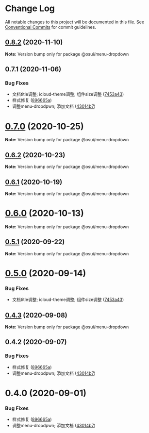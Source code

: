 # Change Log

All notable changes to this project will be documented in this file.
See [Conventional Commits](https://conventionalcommits.org) for commit guidelines.

## [0.8.2](https://gitee.com/yuxuanhuo/osui/tree/master/compare/@osui/menu-dropdown@0.6.2...@osui/menu-dropdown@0.8.2) (2020-11-10)

**Note:** Version bump only for package @osui/menu-dropdown





## 0.7.1 (2020-11-06)


### Bug Fixes

* 文档title调整; icloud-theme调整; 组件size调整 ([7453a43](https://gitee.com/yuxuanhuo/osui/tree/master/commits/7453a437fb419db875709b32f934ba9e3454f895))
* 样式修复 ([896665a](https://gitee.com/yuxuanhuo/osui/tree/master/commits/896665a45f52be9a2896157f20125f8a77809e34))
* 调整menu-dropdpwn; 添加文档 ([43014b7](https://gitee.com/yuxuanhuo/osui/tree/master/commits/43014b7b6e860729398cd8ead30cd47953b76af7))





# [0.7.0](https://gitee.com/yuxuanhuo/osui/tree/master/compare/@osui/menu-dropdown@0.6.2...@osui/menu-dropdown@0.7.0) (2020-10-25)

**Note:** Version bump only for package @osui/menu-dropdown





## [0.6.2](https://gitee.com/yuxuanhuo/osui/tree/master/compare/@osui/menu-dropdown@0.6.1...@osui/menu-dropdown@0.6.2) (2020-10-23)

**Note:** Version bump only for package @osui/menu-dropdown





## [0.6.1](https://gitee.com/yuxuanhuo/osui/tree/master/compare/@osui/menu-dropdown@0.5.1...@osui/menu-dropdown@0.6.1) (2020-10-19)

**Note:** Version bump only for package @osui/menu-dropdown





# [0.6.0](https://gitee.com/yuxuanhuo/osui/tree/master/compare/@osui/menu-dropdown@0.5.1...@osui/menu-dropdown@0.6.0) (2020-10-13)

**Note:** Version bump only for package @osui/menu-dropdown





## [0.5.1](https://gitee.com/yuxuanhuo/osui/tree/master/compare/@osui/menu-dropdown@0.5.0...@osui/menu-dropdown@0.5.1) (2020-09-22)

**Note:** Version bump only for package @osui/menu-dropdown





# [0.5.0](https://gitee.com/yuxuanhuo/osui/tree/master/compare/@osui/menu-dropdown@0.4.3...@osui/menu-dropdown@0.5.0) (2020-09-14)


### Bug Fixes

* 文档title调整; icloud-theme调整; 组件size调整 ([7453a43](https://gitee.com/yuxuanhuo/osui/tree/master/commits/7453a437fb419db875709b32f934ba9e3454f895))





## [0.4.3](https://gitee.com/yuxuanhuo/osui/tree/master/compare/@osui/menu-dropdown@0.4.2...@osui/menu-dropdown@0.4.3) (2020-09-08)

**Note:** Version bump only for package @osui/menu-dropdown





## 0.4.2 (2020-09-07)


### Bug Fixes

* 样式修复 ([896665a](https://gitee.com/yuxuanhuo/osui/tree/master/commits/896665a45f52be9a2896157f20125f8a77809e34))
* 调整menu-dropdpwn; 添加文档 ([43014b7](https://gitee.com/yuxuanhuo/osui/tree/master/commits/43014b7b6e860729398cd8ead30cd47953b76af7))





# 0.4.0 (2020-09-01)


### Bug Fixes

* 样式修复 ([896665a](https://gitee.com/yuxuanhuo/osui/tree/master/commits/896665a45f52be9a2896157f20125f8a77809e34))
* 调整menu-dropdpwn; 添加文档 ([43014b7](https://gitee.com/yuxuanhuo/osui/tree/master/commits/43014b7b6e860729398cd8ead30cd47953b76af7))

